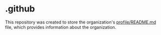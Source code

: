 # .github
This repository was created to store the organization's [profile/README.md](profile/README.md) file, which provides information about the organization.
